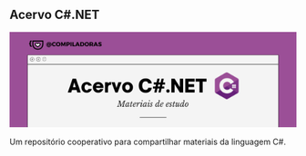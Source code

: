 ## Acervo C#.NET

![Imagem do projeto](Acervo%20C%20Sharp.png)

Um repositório cooperativo para compartilhar materiais da linguagem C#.
